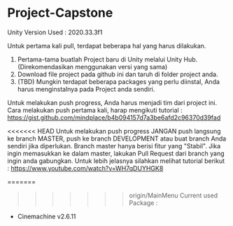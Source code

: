 # Project-Capstone

Unity Version Used : 2020.33.3f1

Untuk pertama kali pull, terdapat beberapa hal yang harus dilakukan.
1. Pertama-tama buatlah Project baru di Unity melalui Unity Hub. (Direkomendasikan menggunakan versi yang sama)
2. Download file project pada github ini dan taruh di folder project anda.
3. (TBD) Mungkin terdapat beberapa packages yang perlu diinstal, Anda harus menginstalnya pada Project anda sendiri.

Untuk melakukan push progress, Anda harus menjadi tim dari project ini.
Cara melakukan push pertama kali, harap mengikuti tutorial : https://gist.github.com/mindplace/b4b094157d7a3be6afd2c96370d39fad

<<<<<<< HEAD
Untuk melakukan push progress JANGAN push langsung ke branch MASTER, push ke branch DEVELOPMENT atau buat branch Anda sendiri jika diperlukan.
Branch master hanya berisi fitur yang "Stabil".
Jika ingin memasukkan ke dalam master, lakukan Pull Request dari branch yang ingin anda gabungkan.
Untuk lebih jelasnya silahkan melihat tutorial berikut : https://www.youtube.com/watch?v=WH7qDUYHGK8

=======
>>>>>>> origin/MainMenu
Current used Package :
- Cinemachine v2.6.11
